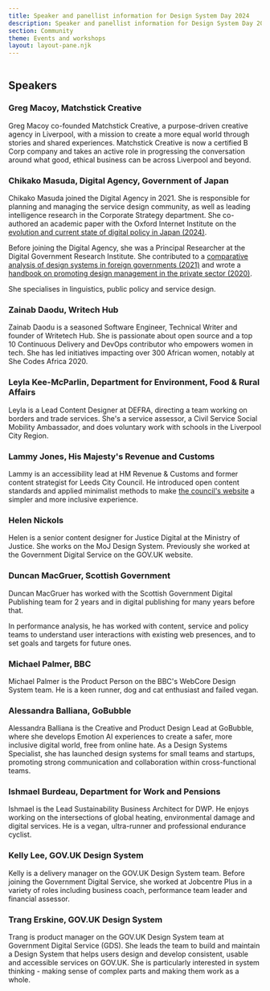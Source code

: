 ```yaml
---
title: Speaker and panellist information for Design System Day 2024
description: Speaker and panellist information for Design System Day 2024.
section: Community
theme: Events and workshops
layout: layout-pane.njk
---
```


<img class="app-image--no-border govuk-!-margin-bottom-9" src="/images/dsd24-24.svg" alt="" role="presentation">

## Speakers

### Greg Macoy, Matchstick Creative

Greg Macoy co-founded Matchstick Creative, a purpose-driven creative agency in Liverpool, with a mission to create a more equal world through stories and shared experiences. Matchstick Creative is now a certified B Corp company and takes an active role in progressing the conversation around what good, ethical business can be across Liverpool and beyond.

### Chikako Masuda, Digital Agency, Government of Japan

Chikako Masuda joined the Digital Agency in 2021.
She is responsible for planning and managing the service design community, as well as leading intelligence research in the Corporate Strategy department. She co-authored an academic paper with the Oxford Internet Institute on the [evolution and current state of digital policy in Japan (2024)](https://ceur-ws.org/Vol-3737/paper40.pdf).

Before joining the Digital Agency, she was a Principal Researcher at the Digital Government Research Institute. She contributed to a [comparative analysis of design systems in foreign governments (2021)](https://www.iais.or.jp/en/contents/design2021/) and wrote a [handbook on promoting design management in the private sector (2020)](https://www.jpo.go.jp/introduction/soshiki/document/design_keiei/handbook_20200319.pdf).

She specialises in linguistics, public policy and service design.

### Zainab Daodu, Writech Hub

Zainab Daodu is a seasoned Software Engineer, Technical Writer and founder of Writetech Hub. She is passionate about open source and a top 10 Continuous Delivery and DevOps contributor who empowers women in tech. She has led initiatives impacting over 300 African women, notably at She Codes Africa 2020.

### Leyla Kee-McParlin, Department for Environment, Food & Rural Affairs

Leyla is a Lead Content Designer at DEFRA, directing a team working on borders and trade services. She's a service assessor, a Civil Service Social Mobility Ambassador, and does voluntary work with schools in the Liverpool City Region.

### Lammy Jones, His Majesty's Revenue and Customs

Lammy is an accessibility lead at HM Revenue & Customs and former content strategist for Leeds City Council. He introduced open content standards and applied minimalist methods to make [the council's website](https://www.leeds.gov.uk/) a simpler and more inclusive experience.

### Helen Nickols

Helen is a senior content designer for Justice Digital at the Ministry of Justice. She works on the MoJ Design System. Previously she worked at the Government Digital Service on the GOV.UK website.

### Duncan MacGruer, Scottish Government

Duncan MacGruer has worked with the Scottish Government Digital Publishing team for 2 years and in digital publishing for many years before that.

In performance analysis, he has worked with content, service and policy teams to understand user interactions with existing web presences, and to set goals and targets for future ones.

### Michael Palmer, BBC

Michael Palmer is the Product Person on the BBC's WebCore Design System team. He is a keen runner, dog and cat enthusiast and failed vegan.

### Alessandra Balliana, GoBubble

Alessandra Balliana is the Creative and Product Design Lead at GoBubble, where she develops Emotion AI experiences to create a safer, more inclusive digital world, free from online hate. As a Design Systems Specialist, she has launched design systems for small teams and startups, promoting strong communication and collaboration within cross-functional teams.

### Ishmael Burdeau, Department for Work and Pensions

Ishmael is the Lead Sustainability Business Architect for DWP. He enjoys working on the intersections of global heating, environmental damage and digital services. He is a vegan, ultra-runner and professional endurance cyclist.

### Kelly Lee, GOV.UK Design System

Kelly is a delivery manager on the GOV.UK Design System team. Before joining the Government Digital Service, she worked at Jobcentre Plus in a variety of roles including business coach, performance team leader and financial assessor.

### Trang Erskine, GOV.UK Design System

Trang is product manager on the GOV.UK Design System team at Government Digital Service (GDS). She leads the team to build and maintain a Design System that helps users design and develop consistent, usable and accessible services on GOV.UK. She is particularly interested in system thinking - making sense of complex parts and making them work as a whole.
